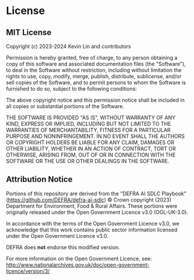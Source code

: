 # License

## MIT License

Copyright (c) 2023-2024 Kevin Lin and contributors

Permission is hereby granted, free of charge, to any person obtaining a copy
of this software and associated documentation files (the "Software"), to deal
in the Software without restriction, including without limitation the rights
to use, copy, modify, merge, publish, distribute, sublicense, and/or sell
copies of the Software, and to permit persons to whom the Software is
furnished to do so, subject to the following conditions:

The above copyright notice and this permission notice shall be included in all
copies or substantial portions of the Software.

THE SOFTWARE IS PROVIDED "AS IS", WITHOUT WARRANTY OF ANY KIND, EXPRESS OR
IMPLIED, INCLUDING BUT NOT LIMITED TO THE WARRANTIES OF MERCHANTABILITY,
FITNESS FOR A PARTICULAR PURPOSE AND NONINFRINGEMENT. IN NO EVENT SHALL THE
AUTHORS OR COPYRIGHT HOLDERS BE LIABLE FOR ANY CLAIM, DAMAGES OR OTHER
LIABILITY, WHETHER IN AN ACTION OF CONTRACT, TORT OR OTHERWISE, ARISING FROM,
OUT OF OR IN CONNECTION WITH THE SOFTWARE OR THE USE OR OTHER DEALINGS IN THE
SOFTWARE.

## Attribution Notice

Portions of this repository are derived from the
"DEFRA AI SDLC Playbook" (https://github.com/DEFRA/defra-ai-sdlc)
© Crown copyright (2023) Department for Environment, Food & Rural Affairs.
These portions were originally released under the Open Government Licence v3.0 (OGL-UK-3.0).

In accordance with the terms of the Open Government Licence v3.0, we acknowledge
that this work contains public sector information licensed under the
Open Government Licence v3.0.

DEFRA does **not** endorse this modified version.

For more information on the Open Government Licence, see:
http://www.nationalarchives.gov.uk/doc/open-government-licence/version/3/
